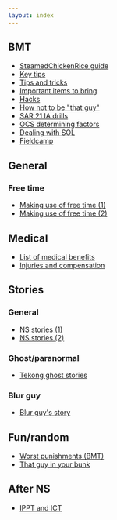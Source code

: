 ```yaml
---
layout: index
---
```


## BMT
- [SteamedChickenRice guide](https://www.reddit.com/r/singapore/comments/acp8bz/steamedchickenrice_guide_on_bmt/)
- [Key tips](https://www.reddit.com/r/singapore/comments/2x9ecv/gold_key_tips_for_those_who_are_just_about_to/)
- [Tips and tricks](https://www.reddit.com/r/NationalServiceSG/comments/eik1iy/tips_and_tricks_for_those_enlisting_to_saf/)
- [Important items to bring](https://www.reddit.com/r/singapore/comments/8a8isp/important_items_to_bring_for_bmt/)
- [Hacks](https://www.reddit.com/r/singapore/comments/abv9zl/hacks_for_bmt_during_ns_tekong/)
- [How not to be "that guy"](https://www.reddit.com/r/singapore/comments/bfbmt3/how_not_to_be_that_guy_in_bmtbptbrt/)
- [SAR 21 IA drills](https://www.reddit.com/r/NationalServiceSG/comments/dqj69p/can_someone_please_explain_the_stoppages_and_ia/)
- [OCS determining factors](https://www.reddit.com/r/singapore/comments/9ud8hk/determining_factors_to_get_into_ocs/) 
- [Dealing with SOL](https://www.reddit.com/r/singapore/comments/8krall/how_to_deal_with_sol_in_ns/)
- [Fieldcamp](https://www.reddit.com/r/singapore/comments/6uesq4/fieldcamp_in_ns/)

## General
### Free time
- [Making use of free time (1)](https://www.reddit.com/r/singapore/comments/9lwo39/how_much_free_time_are_u_given_during_ns_and_how/)
- [Making use of free time (2)](https://www.reddit.com/r/singapore/comments/ds06fe/what_can_i_do_to_make_best_use_of_free_time_in/)

## Medical
- [List of medical benefits](https://www.reddit.com/r/singapore/comments/9w3uot/full_list_of_ns_medical_benefits/)
- [Injuries and compensation](https://www.reddit.com/r/singapore/comments/b8j9i0/a_guide_to_ns_injuries_compensation_process/)

## Stories
### General
- [NS stories (1)](https://www.reddit.com/r/singapore/comments/dwaw4v/ns_stories/)
- [NS stories (2)](https://www.reddit.com/r/singapore/comments/dsb66t/ns_stories/)

### Ghost/paranormal
- [Tekong ghost stories](https://www.reddit.com/r/singapore/comments/c9q902/any_bmttekong_ghost_stories_to_share/)

### Blur guy
- [Blur guy's story](https://www.reddit.com/r/singapore/comments/9o3vb4/in_bmt_every_section_had_a_blur_guy_i_was_the_one/)

## Fun/random
- [Worst punishments (BMT)](https://www.reddit.com/r/singapore/comments/7fswkq/worst_punishment_during_bmt/)
- [That guy in your bunk](https://www.reddit.com/r/singapore/comments/7hf5q2/nsfsnsmen_tell_us_about_that_guy_in_your_bunkunit/)

## After NS
- [IPPT and ICT](https://www.reddit.com/r/singapore/comments/edj9vf/question_about_ippts_and_ict_after_ns/)

<script>
import Contributors from '../components/Contributors.vue'
export default {
  components: {
    Contributors,
  }
}
</script>

<Contributors />
<!-- usernames=["SteamedChickenRice", "realsingapore", "jthongling", "okedokeloke", "Kiriketsuki", "HunterF22"] -->
